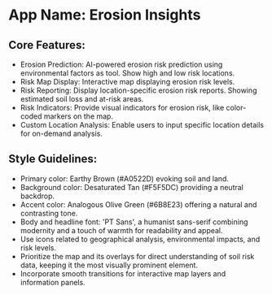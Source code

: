 # **App Name**: Erosion Insights

## Core Features:

- Erosion Prediction: AI-powered erosion risk prediction using environmental factors as tool. Show high and low risk locations.
- Risk Map Display: Interactive map displaying erosion risk levels.
- Risk Reporting: Display location-specific erosion risk reports. Showing estimated soil loss and at-risk areas.
- Risk Indicators: Provide visual indicators for erosion risk, like color-coded markers on the map.
- Custom Location Analysis: Enable users to input specific location details for on-demand analysis.

## Style Guidelines:

- Primary color: Earthy Brown (#A0522D) evoking soil and land. 
- Background color: Desaturated Tan (#F5F5DC) providing a neutral backdrop. 
- Accent color: Analogous Olive Green (#6B8E23) offering a natural and contrasting tone. 
- Body and headline font: 'PT Sans', a humanist sans-serif combining modernity and a touch of warmth for readability and appeal. 
- Use icons related to geographical analysis, environmental impacts, and risk levels.
- Prioritize the map and its overlays for direct understanding of soil risk data, keeping it the most visually prominent element.
- Incorporate smooth transitions for interactive map layers and information panels.